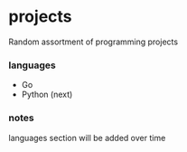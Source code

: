 # projects

Random assortment of programming projects

### languages

* Go
* Python (next)

### notes

languages section will be added over time
